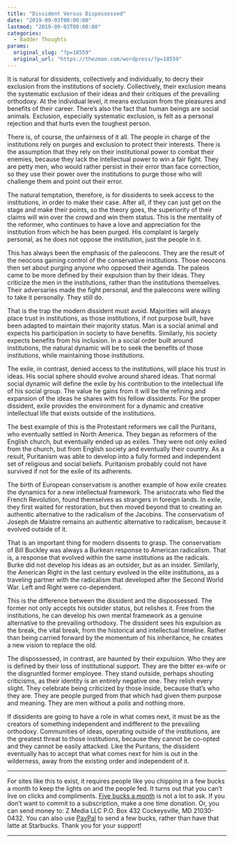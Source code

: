 ```yaml
---
title: "Dissident Versus Dispossessed"
date: "2019-09-03T00:00:00"
lastmod: "2019-09-03T00:00:00"
categories:
  - Badder Thoughts
params:
  original_slug: "?p=18559"
  original_url: "https://thezman.com/wordpress/?p=18559"
---
```


It is natural for dissidents, collectively and individually, to decry
their exclusion from the institutions of society. Collectively, their
exclusion means the systematic exclusion of their ideas and their
critiques of the prevailing orthodoxy. At the individual level, it means
exclusion from the pleasures and benefits of their career. There’s also
the fact that human beings are social animals. Exclusion, especially
systematic exclusion, is felt as a personal rejection and that hurts
even the toughest person.

There is, of course, the unfairness of it all. The people in charge of
the institutions rely on purges and exclusion to protect their
interests. There is the assumption that they rely on their institutional
power to combat their enemies, because they lack the intellectual power
to win a fair fight. They are petty men, who would rather persist in
their error than face correction, so they use their power over the
institutions to purge those who will challenge them and point out their
error.

The natural temptation, therefore, is for dissidents to seek access to
the institutions, in order to make their case. After all, if they can
just get on the stage and make their points, so the theory goes, the
superiority of their claims will win over the crowd and win them status.
This is the mentality of the reformer, who continues to have a love and
appreciation for the institution from which he has been purged. His
complaint is largely personal, as he does not oppose the institution,
just the people in it.

This has always been the emphasis of the paleocons. They are the result
of the neocons gaining control of the conservative institutions. Those
neocons then set about purging anyone who opposed their agenda. The
paleos came to be more defined by their expulsion than by their ideas.
They criticize the men in the institutions, rather than the institutions
themselves. Their adversaries made the fight personal, and the paleocons
were willing to take it personally. They still do.

That is the trap the modern dissident must avoid. Majorities will always
place trust in institutions, as those institutions, if not purpose
built, have been adapted to maintain their majority status. Man is a
social animal and expects his participation in society to have benefits.
Similarly, his society expects benefits from his inclusion. In a social
order built around institutions, the natural dynamic will be to seek the
benefits of those institutions, while maintaining those institutions.

The exile, in contrast, denied access to the institutions, will place
his trust in ideas. His social sphere should evolve around shared ideas.
That normal social dynamic will define the exile by his contribution to
the intellectual life of his social group. The value he gains from it
will be the refining and expansion of the ideas he shares with his
fellow dissidents. For the proper dissident, exile provides the
environment for a dynamic and creative intellectual life that exists
outside of the institutions.

The best example of this is the Protestant reformers we call the
Puritans, who eventually settled in North America. They began as
reformers of the English church, but eventually ended up as exiles. They
were not only exiled from the church, but from English society and
eventually their country. As a result, Puritanism was able to develop
into a fully formed and independent set of religious and social beliefs.
Puritanism probably could not have survived if not for the exile of its
adherents.

The birth of European conservatism is another example of how exile
creates the dynamics for a new intellectual framework. The aristocrats
who fled the French Revolution, found themselves as strangers in foreign
lands. In exile, they first waited for restoration, but then moved
beyond that to creating an authentic alternative to the radicalism of
the Jacobins. The conservatism of Joseph de Maistre remains an authentic
alternative to radicalism, because it evolved outside of it.

That is an important thing for modern dissents to grasp. The
conservatism of Bill Buckley was always a Burkean response to American
radicalism. That is, a response that evolved within the same
institutions as the radicals. Burke did not develop his ideas as an
outsider, but as an insider. Similarly, the American Right in the last
century evolved in the elite institutions, as a traveling partner with
the radicalism that developed after the Second World War. Left and Right
were co-dependent.

This is the difference between the dissident and the dispossessed. The
former not only accepts his outsider status, but relishes it. Free from
the institutions, he can develop his own mental framework as a genuine
alternative to the prevailing orthodoxy. The dissident sees his
expulsion as the break, the vital break, from the historical and
intellectual timeline. Rather than being carried forward by the momentum
of his inheritance, he creates a new vision to replace the old.

The dispossessed, in contrast, are haunted by their expulsion. Who they
are is defined by their loss of institutional support. They are the
bitter ex-wife or the disgruntled former employee. They stand outside,
perhaps shouting criticisms, as their identity is an entirely negative
one. They relish every slight. They celebrate being criticized by those
inside, because that’s who they are. They are people purged from that
which had given them purpose and meaning. They are men without a *polis*
and nothing more.

If dissidents are going to have a role in what comes next, it must be as
the creators of something independent and indifferent to the prevailing
orthodoxy. Communities of ideas, operating outside of the institutions,
are the greatest threat to those institutions, because they cannot be
co-opted and they cannot be easily attacked. Like the Puritans, the
dissident eventually has to accept that what comes next for him is out
in the wilderness, away from the existing order and independent of it.

------------------------------------------------------------------------

For sites like this to exist, it requires people like you chipping in a
few bucks a month to keep the lights on and the people fed. It turns out
that you can’t live on clicks and compliments.
<a href="https://www.subscribestar.com/the-z-blog"
rel="noopener noreferrer" target="_blank">Five bucks a month</a> is not
a lot to ask. If you don’t want to commit to a subscription, make a one
time donation. Or, you can send money to: Z Media LLC P.O. Box 432
Cockeysville, MD 21030-0432. You can also use <a
href="https://www.paypal.com/cgi-bin/webscr?cmd=_s-xclick&amp;hosted_button_id=UDAS2Q8JYA6CN&amp;source=url"
rel="noopener noreferrer" target="_blank">PayPal</a> to send a few
bucks, rather than have that latte at Starbucks. Thank you for your
support!

------------------------------------------------------------------------
